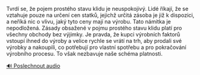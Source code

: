 
Tvrdí se, že pojem prostého stavu klidu je neuspokojivý. Lidé říkají, že se vztahuje pouze na určení cen statků, jejichž určitá zásoba je již k dispozici, a neříká nic o vlivu, jaký tyto ceny mají na výrobu. Tato námitka je nepodložená. Zásady obsažené v pojmu prostého stavu klidu platí pro všechny obchody bez výjimky. Je pravda, že kupci výrobních faktorů vstoupí ihned do výroby a velice rychle se vrátí na trh, aby prodali své výrobky a nakoupili, co potřebují pro vlastní spotřebu a pro pokračování výrobního procesu. To však nezbavuje naše schéma platnosti.

[🔊 Poslechnout audio](/data/7-paragraphs/audio/chapter_48/para_001-Tvrd-se-e-pojem-prostho-stavu-klidu-je-neuspok.mp3)
